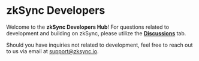 # zkSync Developers
Welcome to the **zkSync Developers Hub**! For questions related to development and building on zkSync, please utilize the [**Discussions**](https://github.com/zkSync-Community-Hub/zksync-developers/discussions) tab.

Should you have inquiries not related to development, feel free to reach out to us via email at [support@zksync.io](mailto:support@zksync.io).
